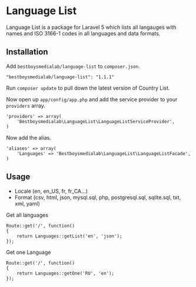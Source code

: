 # Language List

Language List is a package for Laravel 5 which lists all langauges with names and ISO 3166-1 codes in all languages and data formats.


## Installation

Add `bestboysmedialab/language-list` to `composer.json`.

    "bestboysmedialab/language-list": "1.1.1"
    
Run `composer update` to pull down the latest version of Country List.

Now open up `app/config/app.php` and add the service provider to your `providers` array.

    'providers' => array(
        'Bestboysmedialab\LanguageList\LanguageListServiceProvider',
    )

Now add the alias.

    'aliases' => array(
        'Languages' => 'Bestboysmedialab\LanguageList\LanguageListFacade',
    )


## Usage

- Locale (en, en_US, fr, fr_CA...)
- Format (csv, html, json, mysql.sql, php, postgresql.sql, sqlite.sql, txt, xml, yaml)


Get all languages

	Route::get('/', function()
	{
		return Languages::getList('en', 'json');
	});


Get one Language

	Route::get('/', function()
	{
		return Languages::getOne('RU', 'en');
	});